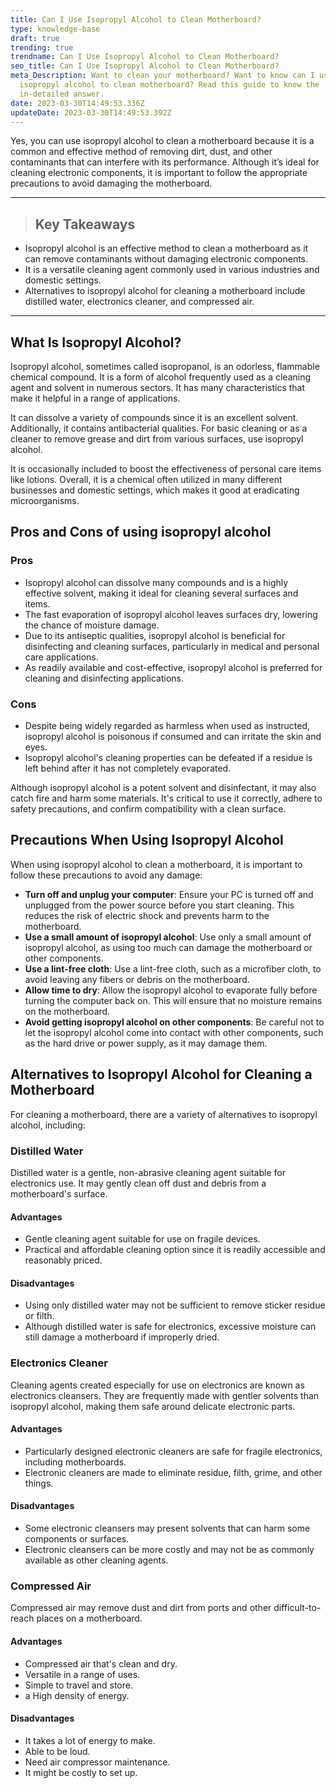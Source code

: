 ```yaml
---
title: Can I Use Isopropyl Alcohol to Clean Motherboard?
type: knowledge-base
draft: true
trending: true
trendname: Can I Use Isopropyl Alcohol to Clean Motherboard?
seo_title: Can I Use Isopropyl Alcohol to Clean Motherboard?
meta_Description: Want to clean your motherboard? Want to know can I use
  isopropyl alcohol to clean motherboard? Read this guide to know the
  in-detailed answer.
date: 2023-03-30T14:49:53.336Z
updateDate: 2023-03-30T14:49:53.392Z
---
```

Yes, you can use isopropyl alcohol to clean a motherboard because it is a common and effective method of removing dirt, dust, and other contaminants that can interfere with its performance. Although it’s ideal for cleaning electronic components, it is important to follow the appropriate precautions to avoid damaging the motherboard.

- - -

> ## Key Takeaways

* Isopropyl alcohol is an effective method to clean a motherboard as it can remove contaminants without damaging electronic components.
* It is a versatile cleaning agent commonly used in various industries and domestic settings.
* Alternatives to isopropyl alcohol for cleaning a motherboard include distilled water, electronics cleaner, and compressed air.

- - -

## What Is Isopropyl Alcohol?

Isopropyl alcohol, sometimes called isopropanol, is an odorless, flammable chemical compound. It is a form of alcohol frequently used as a cleaning agent and solvent in numerous sectors. It has many characteristics that make it helpful in a range of applications.

It can dissolve a variety of compounds since it is an excellent solvent. Additionally, it contains antibacterial qualities. For basic cleaning or as a cleaner to remove grease and dirt from various surfaces, use isopropyl alcohol.

It is occasionally included to boost the effectiveness of personal care items like lotions. Overall, it is a chemical often utilized in many different businesses and domestic settings, which makes it good at eradicating microorganisms.

## Pros and Cons of using isopropyl alcohol

### Pros

* Isopropyl alcohol can dissolve many compounds and is a highly effective solvent, making it ideal for cleaning several surfaces and items.
* The fast evaporation of isopropyl alcohol leaves surfaces dry, lowering the chance of moisture damage.
* Due to its antiseptic qualities, isopropyl alcohol is beneficial for disinfecting and cleaning surfaces, particularly in medical and personal care applications.
* As readily available and cost-effective, isopropyl alcohol is preferred for cleaning and disinfecting applications.

### Cons

* Despite being widely regarded as harmless when used as instructed, isopropyl alcohol is poisonous if consumed and can irritate the skin and eyes.
* Isopropyl alcohol's cleaning properties can be defeated if a residue is left behind after it has not completely evaporated.

Although isopropyl alcohol is a potent solvent and disinfectant, it may also catch fire and harm some materials. It's critical to use it correctly, adhere to safety precautions, and confirm compatibility with a clean surface.

## Precautions When Using Isopropyl Alcohol

When using isopropyl alcohol to clean a motherboard, it is important to follow these precautions to avoid any damage:

* **Turn off and unplug your computer**: Ensure your PC is turned off and unplugged from the power source before you start cleaning. This reduces the risk of electric shock and prevents harm to the motherboard.
* **Use a small amount of isopropyl alcohol**: Use only a small amount of isopropyl alcohol, as using too much can damage the motherboard or other components.
* **Use a lint-free cloth**: Use a lint-free cloth, such as a microfiber cloth, to avoid leaving any fibers or debris on the motherboard.
* **Allow time to dry**: Allow the isopropyl alcohol to evaporate fully before turning the computer back on. This will ensure that no moisture remains on the motherboard.
* **Avoid getting isopropyl alcohol on other components**: Be careful not to let the isopropyl alcohol come into contact with other components, such as the hard drive or power supply, as it may damage them.

## Alternatives to Isopropyl Alcohol for Cleaning a Motherboard

For cleaning a motherboard, there are a variety of alternatives to isopropyl alcohol, including:

### Distilled Water

Distilled water is a gentle, non-abrasive cleaning agent suitable for electronics use. It may gently clean off dust and debris from a motherboard's surface.

#### Advantages

* Gentle cleaning agent suitable for use on fragile devices.
* Practical and affordable cleaning option since it is readily accessible and reasonably priced. 

#### Disadvantages

* Using only distilled water may not be sufficient to remove sticker residue or filth.
* Although distilled water is safe for electronics, excessive moisture can still damage a motherboard if improperly dried.

### Electronics Cleaner

Cleaning agents created especially for use on electronics are known as electronics cleansers. They are frequently made with gentler solvents than isopropyl alcohol, making them safe around delicate electronic parts.

#### Advantages

* Particularly designed electronic cleaners are safe for fragile electronics, including motherboards.
* Electronic cleaners are made to eliminate residue, filth, grime, and other things.

#### Disadvantages

* Some electronic cleansers may present solvents that can harm some components or surfaces.
* Electronic cleansers can be more costly and may not be as commonly available as other cleaning agents.

### Compressed Air 

Compressed air may remove dust and dirt from ports and other difficult-to-reach places on a motherboard.

#### Advantages

* Compressed air that's clean and dry.
* Versatile in a range of uses.
* Simple to travel and store.
* a High density of energy.

#### Disadvantages

* It takes a lot of energy to make.
* Able to be loud.
* Need air compressor maintenance.
* It might be costly to set up.